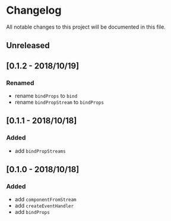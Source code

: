 # Changelog

All notable changes to this project will be documented in this file.

## Unreleased

## [0.1.2 - 2018/10/19]

### Renamed

- rename `bindProps` to `bind`
- rename `bindPropStream` to `bindProps`

## [0.1.1 - 2018/10/18]

### Added

- add `bindPropStreams`

## [0.1.0 - 2018/10/18]

### Added

- add `componentFromStream`
- add `createEventHandler`
- add `bindProps`
